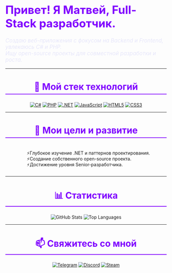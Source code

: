 <h1 style="font-size: 2.5em; font-weight: bold; color: #7F00FF;">
    Привет! Я Матвей, Full-Stack разработчик.
  </h1>

  <p style="font-style: italic; font-size: 1.2em; color: #E6E6FA;">
    Создаю веб-приложения с фокусом на Backend и Frontend, увлекаюсь C# и PHP.<br>
    Ищу open-source проекты для совместной разработки и роста.
  </p>
</div>

---

<div align="center">
  <h2 style="font-size: 2em; color: #7F00FF; border-bottom: 2px solid #7F00FF; padding-bottom: 5px;">
    🚀 Мой стек технологий
  </h2>

  <p>
    <a href="https://learn.microsoft.com/ru-ru/dotnet/csharp/"><img src="https://img.shields.io/badge/-C%23-239120?style=for-the-badge&logo=c-sharp&logoColor=white" alt="C#"></a>
    <a href="https://www.php.net/"><img src="https://img.shields.io/badge/-PHP-777BB4?style=for-the-badge&logo=php&logoColor=white" alt="PHP"></a>
    <a href="#"><img src="https://img.shields.io/badge/-.NET-512BD4?style=for-the-badge&logo=dotnet&logoColor=white" alt=".NET"></a>
    <a href="#"><img src="https://img.shields.io/badge/-JavaScript-F7DF1E?style=for-the-badge&logo=javascript&logoColor=black" alt="JavaScript"></a>
    <a href="#"><img src="https://img.shields.io/badge/-HTML5-E34F26?style=for-the-badge&logo=html5&logoColor=white" alt="HTML5"></a>
    <a href="#"><img src="https://img.shields.io/badge/-CSS3-1572B6?style=for-the-badge&logo=css3&logoColor=white" alt="CSS3"></a>
  </p>
</div>

---

<div align="center">
  <h2 style="font-size: 2em; color: #7F00FF; border-bottom: 2px solid #7F00FF; padding-bottom: 5px;">
    🌱 Мои цели и развитие
  </h2>

  <ul style="list-style-type: '⚡️'; text-align: left; display: inline-block;">
    <li>Глубокое изучение .NET и паттернов проектирования.</li>
    <li>Создание собственного open-source проекта.</li>
    <li>Достижение уровня Senior-разработчика.</li>
  </ul>
</div>

---

<div align="center">
  <h2 style="font-size: 2em; color: #7F00FF; border-bottom: 2px solid #7F00FF; padding-bottom: 5px;">
    📊 Статистика
  </h2>

  <p>
    <img src="https://github-readme-stats.vercel.app/api?username=4erniy-losos&show_icons=true&theme=dracula&rank_icon=github" alt="GitHub Stats">
    <img src="https://github-readme-stats.vercel.app/api/top-langs/?username=4ERNIY-LOSOS&layout=compact&theme=dracula" alt="Top Languages"> 
  </p>
</div>

---

<div align="center">
  <h2 style="font-size: 2em; color: #7F00FF; border-bottom: 2px solid #7F00FF; padding-bottom: 5px;">
    📫 Свяжитесь со мной
  </h2>

  <p>
    <a href="https://t.me/SK_MY_dick_gde_svaga"><img src="https://img.shields.io/badge/-Telegram-0088CC?style=for-the-badge&logo=telegram&logoColor=white" alt="Telegram"></a>
    <a href="https://discord.com/users/907258727709683792"><img src="https://img.shields.io/badge/-Discord-5865F2?style=for-the-badge&logo=discord&logoColor=white" alt="Discord"></a>
    <a href="https://steamcommunity.com/id/hitler371/"><img src="https://img.shields.io/badge/-Steam-000000?style=for-the-badge&logo=steam&logoColor=white" alt="Steam"></a>
  </p>
</div>
